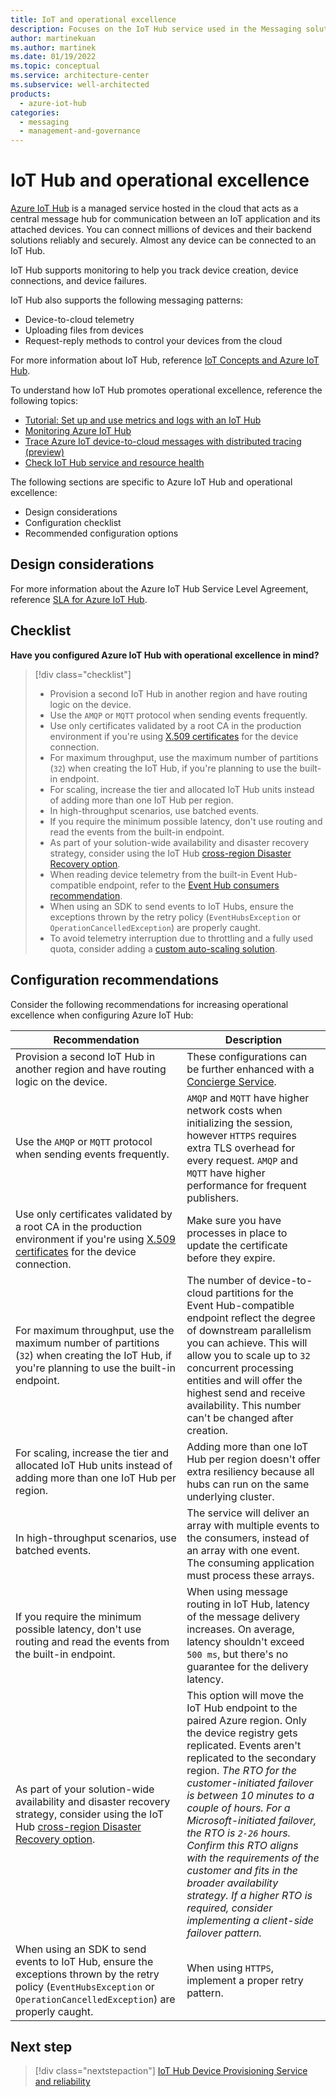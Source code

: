 ```yaml
---
title: IoT and operational excellence
description: Focuses on the IoT Hub service used in the Messaging solution to provide best-practice, configuration recommendations, and design considerations related to Operational excellence.
author: martinekuan
ms.author: martinek
ms.date: 01/19/2022
ms.topic: conceptual
ms.service: architecture-center
ms.subservice: well-architected
products:
  - azure-iot-hub
categories:
  - messaging
  - management-and-governance
---
```


# IoT Hub and operational excellence

[Azure IoT Hub](/azure/iot-hub/) is a managed service hosted in the cloud that acts as a central message hub for communication between an IoT application and its attached devices. You can connect millions of devices and their backend solutions reliably and securely. Almost any device can be connected to an IoT Hub.

IoT Hub supports monitoring to help you track device creation, device connections, and device failures.

IoT Hub also supports the following messaging patterns:

- Device-to-cloud telemetry
- Uploading files from devices
- Request-reply methods to control your devices from the cloud

For more information about IoT Hub, reference [IoT Concepts and Azure IoT Hub](/azure/iot-hub/iot-concepts-and-iot-hub).

To understand how IoT Hub promotes operational excellence, reference the following topics:

- [Tutorial: Set up and use metrics and logs with an IoT Hub](/azure/iot-hub/tutorial-use-metrics-and-diags)
- [Monitoring Azure IoT Hub](/azure/iot-hub/monitor-iot-hub)
- [Trace Azure IoT device-to-cloud messages with distributed tracing (preview)](/azure/iot-hub/iot-hub-distributed-tracing)
- [Check IoT Hub service and resource health](/azure/iot-hub/iot-hub-azure-service-health-integration)

The following sections are specific to Azure IoT Hub and operational excellence:

- Design considerations
- Configuration checklist
- Recommended configuration options

## Design considerations

For more information about the Azure IoT Hub Service Level Agreement, reference [SLA for Azure IoT Hub](https://azure.microsoft.com/support/legal/sla/iot-hub/v1_2/).

## Checklist

**Have you configured Azure IoT Hub with operational excellence in mind?**

> [!div class="checklist"]
> - Provision a second IoT Hub in another region and have routing logic on the device.
> - Use the `AMQP` or `MQTT` protocol when sending events frequently.
> - Use only certificates validated by a root CA in the production environment if you're using [X.509 certificates](/azure/iot-hub/tutorial-x509-scripts#get-x509-ca-certificates) for the device connection.
> - For maximum throughput, use the maximum number of partitions (`32`) when creating the IoT Hub, if you're planning to use the built-in endpoint.
> - For scaling, increase the tier and allocated IoT Hub units instead of adding more than one IoT Hub per region.
> - In high-throughput scenarios, use batched events.
> - If you require the minimum possible latency, don't use routing and read the events from the built-in endpoint.
> - As part of your solution-wide availability and disaster recovery strategy, consider using the IoT Hub [cross-region Disaster Recovery option](/azure/iot-hub/iot-hub-ha-dr#cross-region-dr).
> - When reading device telemetry from the built-in Event Hub-compatible endpoint, refer to the [Event Hub consumers recommendation](../event-hubs/reliability.md).
> - When using an SDK to send events to IoT Hubs, ensure the exceptions thrown by the retry policy (`EventHubsException` or `OperationCancelledException`) are properly caught.
> - To avoid telemetry interruption due to throttling and a fully used quota, consider adding a [custom auto-scaling solution](/azure/iot-hub/iot-hub-scaling#auto-scale).

## Configuration recommendations

Consider the following recommendations for increasing operational excellence when configuring Azure IoT Hub:

|Recommendation|Description|
|--------------|-----------|
|Provision a second IoT Hub in another region and have routing logic on the device.|These configurations can be further enhanced with a [Concierge Service](/azure/iot-hub/iot-hub-ha-dr#achieve-cross-region-ha).|
|Use the `AMQP` or `MQTT` protocol when sending events frequently.|`AMQP` and `MQTT` have higher network costs when initializing the session, however `HTTPS` requires extra TLS overhead for every request. `AMQP` and `MQTT` have higher performance for frequent publishers.|
|Use only certificates validated by a root CA in the production environment if you're using [X.509 certificates](/azure/iot-hub/tutorial-x509-scripts#get-x509-ca-certificates) for the device connection.|Make sure you have processes in place to update the certificate before they expire.|
|For maximum throughput, use the maximum number of partitions (`32`) when creating the IoT Hub, if you're planning to use the built-in endpoint.|The number of device-to-cloud partitions for the Event Hub-compatible endpoint reflect the degree of downstream parallelism you can achieve. This will allow you to scale up to `32` concurrent processing entities and will offer the highest send and receive availability. This number can't be changed after creation.|
|For scaling, increase the tier and allocated IoT Hub units instead of adding more than one IoT Hub per region.|Adding more than one IoT Hub per region doesn't offer extra resiliency because all hubs can run on the same underlying cluster.|
|In high-throughput scenarios, use batched events.|The service will deliver an array with multiple events to the consumers, instead of an array with one event. The consuming application must process these arrays.|
|If you require the minimum possible latency, don't use routing and read the events from the built-in endpoint.|When using message routing in IoT Hub, latency of the message delivery increases. On average, latency shouldn't exceed `500 ms`, but there's no guarantee for the delivery latency.|
|As part of your solution-wide availability and disaster recovery strategy, consider using the IoT Hub [cross-region Disaster Recovery option](/azure/iot-hub/iot-hub-ha-dr#cross-region-dr).|This option will move the IoT Hub endpoint to the paired Azure region. Only the device registry gets replicated. Events aren't replicated to the secondary region. *The RTO for the customer-initiated failover is between 10 minutes to a couple of hours. For a Microsoft-initiated failover, the RTO is `2-26` hours. Confirm this RTO aligns with the requirements of the customer and fits in the broader availability strategy. If a higher RTO is required, consider implementing a client-side failover pattern.*|
|When using an SDK to send events to IoT Hub, ensure the exceptions thrown by the retry policy (`EventHubsException` or `OperationCancelledException`) are properly caught.|When using `HTTPS`, implement a proper retry pattern.|

## Next step

> [!div class="nextstepaction"]
> [IoT Hub Device Provisioning Service and reliability](../iot-hub-dps/reliability.md)